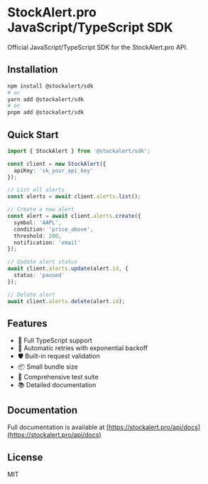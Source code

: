 # StockAlert.pro JavaScript/TypeScript SDK

Official JavaScript/TypeScript SDK for the StockAlert.pro API.

## Installation

```bash
npm install @stockalert/sdk
# or
yarn add @stockalert/sdk
# or
pnpm add @stockalert/sdk
```

## Quick Start

```typescript
import { StockAlert } from '@stockalert/sdk';

const client = new StockAlert({
  apiKey: 'sk_your_api_key'
});

// List all alerts
const alerts = await client.alerts.list();

// Create a new alert
const alert = await client.alerts.create({
  symbol: 'AAPL',
  condition: 'price_above',
  threshold: 200,
  notification: 'email'
});

// Update alert status
await client.alerts.update(alert.id, {
  status: 'paused'
});

// Delete alert
await client.alerts.delete(alert.id);
```

## Features

- 🚀 Full TypeScript support
- 🔄 Automatic retries with exponential backoff
- 🛡️ Built-in request validation
- 📦 Small bundle size
- 🧪 Comprehensive test suite
- 📚 Detailed documentation

## Documentation

Full documentation is available at [https://stockalert.pro/api/docs](https://stockalert.pro/api/docs)

## License

MIT